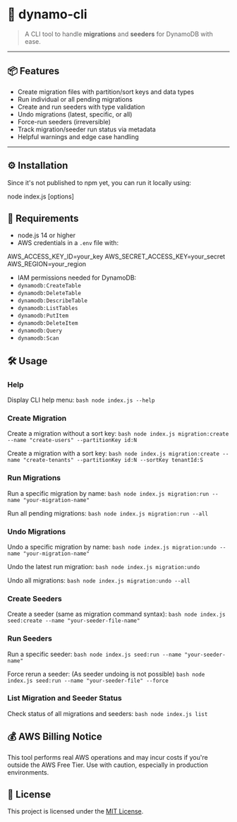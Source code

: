 # 🚀 dynamo-cli

> A CLI tool to handle **migrations** and **seeders** for DynamoDB with ease.

---

## 📦 Features

- Create migration files with partition/sort keys and data types  
- Run individual or all pending migrations  
- Create and run seeders with type validation  
- Undo migrations (latest, specific, or all)  
- Force-run seeders (irreversible)  
- Track migration/seeder run status via metadata  
- Helpful warnings and edge case handling  

---

## ⚙️ Installation

Since it's not published to npm yet, you can run it locally using:


 node index.js <command> [options]

##  🧪 Requirements

-  node.js 14 or higher  
- AWS credentials in a `.env` file with:  

AWS_ACCESS_KEY_ID=your_key
AWS_SECRET_ACCESS_KEY=your_secret
AWS_REGION=your_region


- IAM permissions needed for DynamoDB:  
- `dynamodb:CreateTable`  
- `dynamodb:DeleteTable`  
- `dynamodb:DescribeTable`
- `dynamodb:ListTables`  
- `dynamodb:PutItem`  
- `dynamodb:DeleteItem`  
- `dynamodb:Query`
- `dynamodb:Scan`



## 🛠️ Usage

### Help

Display CLI help menu:
```bash node index.js --help ```

### Create Migration

Create a migration without a sort key:
```bash node index.js migration:create --name "create-users" --partitionKey id:N```

Create a migration with a sort key:
```bash node index.js migration:create --name "create-tenants" --partitionKey id:N --sortKey tenantId:S```


### Run Migrations

Run a specific migration by name:
```bash node index.js migration:run --name "your-migration-name"```

Run all pending migrations:
```bash node index.js migration:run --all```


### Undo Migrations

Undo a specific migration by name:
```bash node index.js migration:undo --name "your-migration-name" ```

Undo the latest run migration:
```bash node index.js migration:undo ```

Undo all migrations:
```bash node index.js migration:undo --all ```


### Create Seeders

Create a seeder (same as migration command syntax):
```bash node index.js seed:create --name "your-seeder-file-name" ```

### Run Seeders

Run a specific seeder:
```bash node index.js seed:run --name "your-seeder-name" ```

Force rerun a seeder: (As seeder undoing is not possible)
```bash node index.js seed:run --name "your-seeder-file" --force ```

### List Migration and Seeder Status

Check status of all migrations and seeders:
```bash node index.js list ```

## 💰 AWS Billing Notice

This tool performs real AWS operations and may incur costs if you're outside the AWS Free Tier. Use with caution, especially in production environments.

## 📃 License

This project is licensed under the [MIT License](./LICENSE).